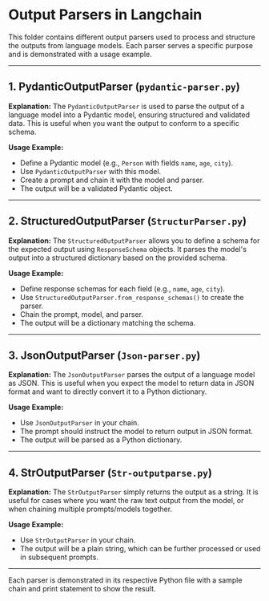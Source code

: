 # Output Parsers in Langchain

This folder contains different output parsers used to process and structure the outputs from language models. Each parser serves a specific purpose and is demonstrated with a usage example.

---

## 1. PydanticOutputParser (`pydantic-parser.py`)

**Explanation:**
The `PydanticOutputParser` is used to parse the output of a language model into a Pydantic model, ensuring structured and validated data. This is useful when you want the output to conform to a specific schema.

**Usage Example:**
- Define a Pydantic model (e.g., `Person` with fields `name`, `age`, `city`).
- Use `PydanticOutputParser` with this model.
- Create a prompt and chain it with the model and parser.
- The output will be a validated Pydantic object.

---

## 2. StructuredOutputParser (`StructurParser.py`)

**Explanation:**
The `StructuredOutputParser` allows you to define a schema for the expected output using `ResponseSchema` objects. It parses the model's output into a structured dictionary based on the provided schema.

**Usage Example:**
- Define response schemas for each field (e.g., `name`, `age`, `city`).
- Use `StructuredOutputParser.from_response_schemas()` to create the parser.
- Chain the prompt, model, and parser.
- The output will be a dictionary matching the schema.

---

## 3. JsonOutputParser (`Json-parser.py`)

**Explanation:**
The `JsonOutputParser` parses the output of a language model as JSON. This is useful when you expect the model to return data in JSON format and want to directly convert it to a Python dictionary.

**Usage Example:**
- Use `JsonOutputParser` in your chain.
- The prompt should instruct the model to return output in JSON format.
- The output will be parsed as a Python dictionary.

---

## 4. StrOutputParser (`Str-outputparse.py`)

**Explanation:**
The `StrOutputParser` simply returns the output as a string. It is useful for cases where you want the raw text output from the model, or when chaining multiple prompts/models together.

**Usage Example:**
- Use `StrOutputParser` in your chain.
- The output will be a plain string, which can be further processed or used in subsequent prompts.

---

Each parser is demonstrated in its respective Python file with a sample chain and print statement to show the result.
